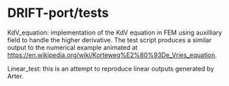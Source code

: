 # DRIFT-port/tests

KdV_equation:  implementation of the KdV equation in FEM using auxilliary field to handle the higher derivative.  The test script produces a similar output to the numerical example animated at https://en.wikipedia.org/wiki/Korteweg%E2%80%93De_Vries_equation.

Linear_test: this is an attempt to reproduce linear outputs generated by Arter.
